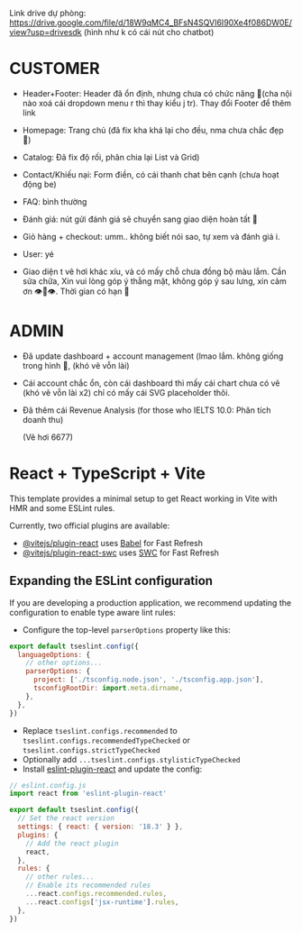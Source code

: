 Link drive dự phòng: https://drive.google.com/file/d/18W9qMC4_BFsN4SQVI6I90Xe4f086DW0E/view?usp=drivesdk
(hình như k có cái nút cho chatbot)
# CUSTOMER
- Header+Footer: Header đã ổn định, nhưng chưa có chức năng 🥲(cha nội nào xoá cái dropdown menu r thì thay kiểu j tr). Thay đổi Footer để thêm link 
- Homepage: Trang chủ (đã fix kha khá lại cho đều, nma chưa chắc đẹp 🥲)
- Catalog: Đã fix độ rối, phân chia lại List và Grid)
- Contact/Khiếu nại: Form điền, có cái thanh chat bên cạnh (chưa hoạt động be)
- FAQ: bình thường
- Đánh giá: nút gửi đánh giá sẽ chuyển sang giao diện hoàn tất 🥳
- Giỏ hàng + checkout: umm.. không biết nói sao, tự xem và đánh giá i.
- User: yé

- Giao diện t vẽ hơi khác xíu, và có mấy chỗ chưa đồng bộ màu lắm. Cần sửa chữa, Xin vui lòng góp ý thẳng mặt, không góp ý sau lưng, xin cảm ơn 👁️👄👁️. Thời gian có hạn 💅

# ADMIN
- Đã update dashboard + account management (lmao lắm. không giống trong hình 🥲, (khó vẽ vỗn lài)
- Cái account chắc ổn, còn cái dashboard thì mấy cái chart chưa có vẽ (khó vẽ vỗn lài x2) chỉ có mấy cái SVG placeholder thôi.
- Đã thêm cái Revenue Analysis (for those who IELTS 10.0: Phân tích doanh thu)

  (Vẽ hơi 6677)


# React + TypeScript + Vite

This template provides a minimal setup to get React working in Vite with HMR and some ESLint rules.

Currently, two official plugins are available:

- [@vitejs/plugin-react](https://github.com/vitejs/vite-plugin-react/blob/main/packages/plugin-react/README.md) uses [Babel](https://babeljs.io/) for Fast Refresh
- [@vitejs/plugin-react-swc](https://github.com/vitejs/vite-plugin-react-swc) uses [SWC](https://swc.rs/) for Fast Refresh

## Expanding the ESLint configuration

If you are developing a production application, we recommend updating the configuration to enable type aware lint rules:

- Configure the top-level `parserOptions` property like this:

```js
export default tseslint.config({
  languageOptions: {
    // other options...
    parserOptions: {
      project: ['./tsconfig.node.json', './tsconfig.app.json'],
      tsconfigRootDir: import.meta.dirname,
    },
  },
})
```

- Replace `tseslint.configs.recommended` to `tseslint.configs.recommendedTypeChecked` or `tseslint.configs.strictTypeChecked`
- Optionally add `...tseslint.configs.stylisticTypeChecked`
- Install [eslint-plugin-react](https://github.com/jsx-eslint/eslint-plugin-react) and update the config:

```js
// eslint.config.js
import react from 'eslint-plugin-react'

export default tseslint.config({
  // Set the react version
  settings: { react: { version: '18.3' } },
  plugins: {
    // Add the react plugin
    react,
  },
  rules: {
    // other rules...
    // Enable its recommended rules
    ...react.configs.recommended.rules,
    ...react.configs['jsx-runtime'].rules,
  },
})
```

